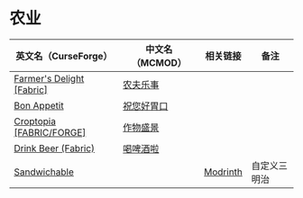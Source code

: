 # 农业

| 英文名（CurseForge）                                                                             | 中文名（MCMOD）                                    | 相关链接                                          | 备注         |
| ------------------------------------------------------------------------------------------------ | -------------------------------------------------- | ------------------------------------------------- | ------------ |
| [Farmer's Delight [Fabric]](https://www.curseforge.com/minecraft/mc-mods/farmers-delight-fabric) | [农夫乐事](https://www.mcmod.cn/class/2820.html)   |                                                   |              |
| [Bon Appetit](https://www.curseforge.com/minecraft/mc-mods/bon-appetit-fabric)                   | [祝您好胃口](https://www.mcmod.cn/class/3402.html) |                                                   |              |
| [Croptopia [FABRIC/FORGE]](https://www.curseforge.com/minecraft/mc-mods/croptopia-fabric)        | [作物盛景](https://www.mcmod.cn/class/4225.html)   |                                                   |              |
| [Drink Beer (Fabric)](https://www.curseforge.com/minecraft/mc-mods/drink-beer-fabric)            | [喝啤酒啦](https://www.mcmod.cn/class/4585.html)   |                                                   |              |
| [Sandwichable](https://www.curseforge.com/minecraft/mc-mods/sandwichable)                        |                                                    | [Modrinth](https://modrinth.com/mod/sandwichable) | 自定义三明治 |
